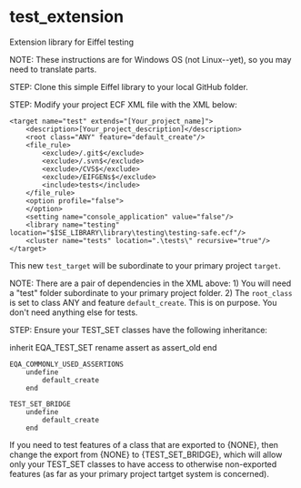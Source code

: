 # test_extension
Extension library for Eiffel testing

NOTE: These instructions are for Windows OS (not Linux--yet), so you may need to translate parts.

STEP: Clone this simple Eiffel library to your local GitHub folder.

STEP: Modify your project ECF XML file with the XML below:

	<target name="test" extends="[Your_project_name]">
		<description>[Your_project_description]</description>
		<root class="ANY" feature="default_create"/>
		<file_rule>
			<exclude>/.git$</exclude>
			<exclude>/.svn$</exclude>
			<exclude>/CVS$</exclude>
			<exclude>/EIFGENs$</exclude>
			<include>tests</include>
		</file_rule>
		<option profile="false">
		</option>
		<setting name="console_application" value="false"/>
		<library name="testing" location="$ISE_LIBRARY\library\testing\testing-safe.ecf"/>
		<cluster name="tests" location=".\tests\" recursive="true"/>
	</target>

This new `test_target` will be subordinate to your primary project `target`.

NOTE: There are a pair of dependencies in the XML above: 1) You will need a "test" folder subordinate to your primary project folder. 2) The `root_class` is set to class ANY and feature `default_create`. This is on purpose. You don't need anything else for tests.

STEP: Ensure your TEST_SET classes have the following inheritance:

inherit
	EQA_TEST_SET
		rename
			assert as assert_old
		end

	EQA_COMMONLY_USED_ASSERTIONS
		undefine
			default_create
		end

	TEST_SET_BRIDGE
		undefine
			default_create
		end

If you need to test features of a class that are exported to {NONE}, then change the export from {NONE} to {TEST_SET_BRIDGE}, which will allow only your TEST_SET classes to have access to otherwise non-exported features (as far as your primary project tartget system is concerned).
